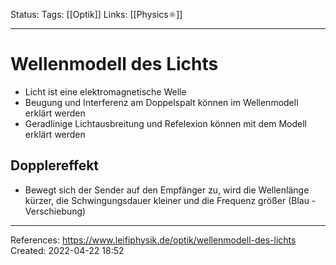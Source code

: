 Status:
Tags: [[Optik]]
Links: [[Physics⚛]]
___
# Wellenmodell des Lichts

- Licht ist eine elektromagnetische Welle
- Beugung und Interferenz am Doppelspalt können im Wellenmodell erklärt werden
- Geradlinige Lichtausbreitung und Refelexion können mit dem Modell erklärt werden
## Dopplereffekt
- Bewegt sich der Sender auf den Empfänger zu, wird die Wellenlänge kürzer, die Schwingungsdauer kleiner und die Frequenz größer (Blau - Verschiebung)
___
References:
https://www.leifiphysik.de/optik/wellenmodell-des-lichts
Created: 2022-04-22 18:52